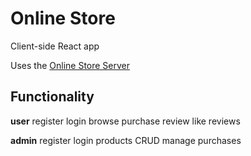 <h1>Online Store</h1>
<p>Client-side React app</p>

Uses the [Online Store Server](https://github.com/StoyanBanov/online-store-server)

<h2>Functionality</h2>

**user**
register
login
browse
purchase
review
like reviews

**admin**
register
login
products CRUD
manage purchases
